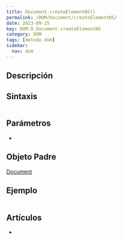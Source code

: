 ```yaml
---
title: Document.createElementNS()
permalink: /DOM/Document/createElementNS/
date: 2023-09-25
key: DOM.D.Document.createElementNS
category: DOM
tags: [metodo dom]
sidebar:
  nav: dom
---
```


## Descripción


## Sintaxis


```javascript

```


## Parámetros

- 

## Objeto Padre


[Document](https://www.w3api.com/DOM/Document/)


## Ejemplo


```javascript

```


## Artículos

- 
